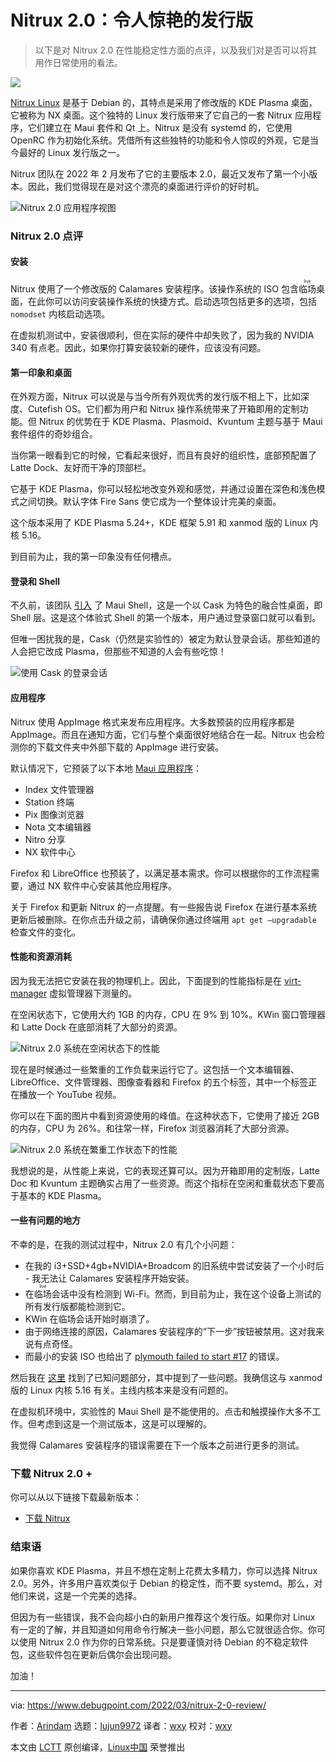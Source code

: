 [#]: subject: "Nitrux 2.0 Review: Stunning Distro with a Few Rough Edges"
[#]: via: "https://www.debugpoint.com/2022/03/nitrux-2-0-review/"
[#]: author: "Arindam https://www.debugpoint.com/author/admin1/"
[#]: collector: "lujun9972"
[#]: translator: "wxy"
[#]: reviewer: "wxy"
[#]: publisher: "wxy"
[#]: url: "https://linux.cn/article-14344-1.html"

Nitrux 2.0：令人惊艳的发行版
======

> 以下是对 Nitrux 2.0 在性能稳定性方面的点评，以及我们对是否可以将其用作日常使用的看法。

![](https://img.linux.net.cn/data/attachment/album/202203/10/114302tr0a27l77t2plp4p.jpg)

[Nitrux Linux][2] 是基于 Debian 的，其特点是采用了修改版的 KDE Plasma 桌面，它被称为 NX 桌面。这个独特的 Linux 发行版带来了它自己的一套 Nitrux 应用程序，它们建立在 Maui 套件和 Qt 上。Nitrux 是没有 systemd 的，它使用 OpenRC 作为初始化系统。凭借所有这些独特的功能和令人惊叹的外观，它是当今最好的 Linux 发行版之一。

Nitrux 团队在 2022 年 2 月发布了它的主要版本 2.0，最近又发布了第一个小版本。因此，我们觉得现在是对这个漂亮的桌面进行评价的好时机。

![Nitrux 2.0 应用程序视图][3]

### Nitrux 2.0 点评

#### 安装

Nitrux 使用了一个修改版的 Calamares 安装程序。该操作系统的 ISO 包含<ruby>临场<rt>live</rt></ruby>桌面，在此你可以访问安装操作系统的快捷方式。启动选项包括更多的选项，包括 `nomodset` 内核启动选项。

在虚拟机测试中，安装很顺利，但在实际的硬件中却失败了，因为我的 NVIDIA 340 有点老。因此，如果你打算安装较新的硬件，应该没有问题。

#### 第一印象和桌面

在外观方面，Nitrux 可以说是与当今所有外观优秀的发行版不相上下，比如深度、Cutefish OS。它们都为用户和 Nitrux 操作系统带来了开箱即用的定制功能。但 Nitrux 的优势在于 KDE Plasma、Plasmoid、Kvuntum 主题与基于 Maui 套件组件的奇妙组合。

当你第一眼看到它的时候，它看起来很好，而且有良好的组织性，底部预配置了 Latte Dock、友好而干净的顶部栏。

它基于 KDE Plasma，你可以轻松地改变外观和感觉，并通过设置在深色和浅色模式之间切换。默认字体 Fire Sans 使它成为一个整体设计完美的桌面。

这个版本采用了 KDE Plasma 5.24+，KDE 框架 5.91 和 xanmod 版的 Linux 内核 5.16。

到目前为止，我的第一印象没有任何槽点。

#### 登录和 Shell

不久前，该团队 [引入][4] 了 Maui Shell，这是一个以 Cask 为特色的融合性桌面，即 Shell 层。这是这个体验式 Shell 的第一个版本，用户通过登录窗口就可以看到。

但唯一困扰我的是，Cask（仍然是实验性的）被定为默认登录会话。那些知道的人会把它改成 Plasma，但那些不知道的人会有些吃惊！

![使用 Cask 的登录会话][5]

#### 应用程序

Nitrux 使用 AppImage 格式来发布应用程序。大多数预装的应用程序都是 AppImage。而且在通知方面，它们与整个桌面很好地结合在一起。Nitrux 也会检测你的下载文件夹中外部下载的 AppImage 进行安装。

默认情况下，它预装了以下本地 [Maui 应用程序][6]：

  * Index 文件管理器
  * Station 终端
  * Pix 图像浏览器
  * Nota 文本编辑器
  * Nitro 分享
  * NX 软件中心

Firefox 和 LibreOffice 也预装了，以满足基本需求。你可以根据你的工作流程需要，通过 NX 软件中心安装其他应用程序。

关于 Firefox 和更新 Nitrux 的一点提醒。有一些报告说 Firefox 在进行基本系统更新后被删除。在你点击升级之前，请确保你通过终端用 `apt get —upgradable` 检查文件的变化。

#### 性能和资源消耗

因为我无法把它安装在我的物理机上。因此，下面提到的性能指标是在 [virt-manager][8] 虚拟管理器下测量的。

在空闲状态下，它使用大约 1GB 的内存，CPU 在 9% 到 10%。KWin 窗口管理器和 Latte Dock 在底部消耗了大部分的资源。

![Nitrux 2.0 系统在空闲状态下的性能][9]

现在是时候通过一些繁重的工作负载来运行它了。这包括一个文本编辑器、LibreOffice、文件管理器、图像查看器和 Firefox 的五个标签，其中一个标签正在播放一个 YouTube 视频。

你可以在下面的图片中看到资源使用的峰值。在这种状态下，它使用了接近 2GB 的内存，CPU 为 26%。和往常一样，Firefox 浏览器消耗了大部分资源。

![Nitrux 2.0 系统在繁重工作状态下的性能][10]

我想说的是，从性能上来说，它的表现还算可以。因为开箱即用的定制版，Latte Doc 和 Kvuntum 主题确实占用了一些资源。而这个指标在空闲和重载状态下要高于基本的 KDE Plasma。

#### 一些有问题的地方

不幸的是，在我的测试过程中，Nitrux 2.0 有几个小问题：

  * 在我的 i3+SSD+4gb+NVIDIA+Broadcom 的旧系统中尝试安装了一个小时后 - 我无法让 Calamares 安装程序开始安装。
  * 在<ruby>临场<rt>live</rt></ruby>会话中没有检测到 Wi-Fi。然而，到目前为止，我在这个设备上测试的所有发行版都能检测到它。
  * KWin 在临场会话开始时崩溃了。
  * 由于网络连接的原因，Calamares 安装程序的“下一步”按钮被禁用。这对我来说有点奇怪。
  * 而最小的安装 ISO 也给出了 [plymouth failed to start #17][11] 的错误。

然后我在 [这里][12] 找到了已知问题部分，其中提到了一些问题。我确信这与 xanmod 版的 Linux 内核 5.16 有关。主线内核本来是没有问题的。

在虚拟机环境中，实验性的 Maui Shell 是不能使用的。点击和触摸操作大多不工作。但考虑到这是一个测试版本，这是可以理解的。

我觉得 Calamares 安装程序的错误需要在下一个版本之前进行更多的测试。

### 下载 Nitrux 2.0 +

你可以从以下链接下载最新版本：

- [下载 Nitrux][13]

### 结束语

如果你喜欢 KDE Plasma，并且不想在定制上花费太多精力，你可以选择 Nitrux 2.0。另外，许多用户喜欢类似于 Debian 的稳定性，而不要 systemd。那么，对他们来说，这是一个完美的选择。

但因为有一些错误，我不会向超小白的新用户推荐这个发行版。如果你对 Linux 有一定的了解，并且知道如何用命令行解决一些小问题，那么它就很适合你。你可以使用 Nitrux 2.0 作为你的日常系统。只是要谨慎对待 Debian 的不稳定软件包，这些软件包在更新后偶尔会出现问题。

加油！

--------------------------------------------------------------------------------

via: https://www.debugpoint.com/2022/03/nitrux-2-0-review/

作者：[Arindam][a]
选题：[lujun9972][b]
译者：[wxy](https://github.com/wxy)
校对：[wxy](https://github.com/wxy)

本文由 [LCTT](https://github.com/LCTT/TranslateProject) 原创编译，[Linux中国](https://linux.cn/) 荣誉推出

[a]: https://www.debugpoint.com/author/admin1/
[b]: https://github.com/lujun9972
[1]: https://www.debugpoint.com/wp-content/uploads/2022/03/Nitrux-2.0-Desktop-1024x581.jpg
[2]: https://nxos.org/
[3]: https://www.debugpoint.com/wp-content/uploads/2022/03/Nitrux-2.0-Application-View-1024x580.jpg
[4]: https://www.debugpoint.com/2022/01/maui-shell-first-look-1/
[5]: https://www.debugpoint.com/wp-content/uploads/2022/03/Login-sessions-with-Cask.jpg
[6]: https://www.debugpoint.com/2022/03/top-nitrux-maui-applications/
[7]: https://www.debugpoint.com/2021/05/archcraft-os-review/
[8]: https://www.debugpoint.com/2020/11/virt-manager/
[9]: https://www.debugpoint.com/wp-content/uploads/2022/03/Nitrux-2.0-system-performance-in-idle-state.jpg
[10]: https://www.debugpoint.com/wp-content/uploads/2022/03/Nitrux-2.0-system-performance-in-heavy-workload-state.jpg
[11]: https://github.com/Nitrux/nitrux-bug-tracker/issues/17
[12]: https://nxos.org/known-issues/known-issues-nitrux-2-0-1/
[13]: https://nxos.org/download/standard/
[14]: https://t.me/debugpoint
[15]: https://twitter.com/DebugPoint
[16]: https://www.youtube.com/c/debugpoint?sub_confirmation=1
[17]: https://facebook.com/DebugPoint

